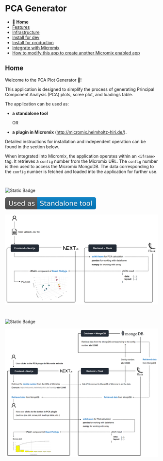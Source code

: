# PCA Generator

- 🌟 **[Home](/README.md)**
- [Features](/documentation_markdown_files/features.md)
- [Infrastructure](/documentation_markdown_files/infrastructure.md)
- [Install for dev](/documentation_markdown_files/install_for_dev.md)
- [Install for production](/documentation_markdown_files/install_for_production.md)
- [Integrate with Micromix](/documentation_markdown_files/integrate_with_micromix.md)
- [How to modify this app to create another Micromix enabled app](/documentation_markdown_files/how_to_modify_this_app_to_create_another_micromix_enabled_app.md)

## Home

Welcome to the PCA Plot Generator 👋!

This application is designed to simplify the process of generating Principal Component Analysis (PCA) plots, scree plot, and loadings table.

The application can be used as:

- **a standalone tool**

  OR

- **a plugin in Micromix** (http://micromix.helmholtz-hiri.de/).

Detailed instructions for installation and independent operation can be found in the section below.

When integrated into Micromix, the application operates within an `<iframe>` tag. It retrieves a `config` number from the Micromix URL. The `config` number is then used to access the Micromix MongoDB. The data corresponding to the `config` number is fetched and loaded into the application for further use.

<p>&nbsp;</p>

![Static Badge](https://img.shields.io/badge/Used_as-Standalone_tool-blue)


<img alt="used_as_a_standalone_tool" src="/documentation_images/Used_as-Standalone_tool-blue.svg" style="pointer-events: none;">



![standalone_tool](/documentation_images/flow__serve_as_standalone_tool.png)

<p>&nbsp;</p>

![Static Badge](https://img.shields.io/badge/Used_as-Plugin_in_Micromix-blue)


![plugin_in_micromix](/documentation_images/flow__serve_as_plugin_in_micromix.png)

